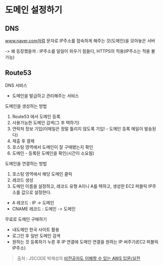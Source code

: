 도메인 설정하기
==

DNS
--
www.naver.com처럼 문자로 IP주소를 접속하게 해주는 것(도메인)을 모아놓은 서버

-> 왜 등장했을까 : IP주소를 일일이 외우기 힘들다, HTTPS의 적용(IP주소는 적용 불가능)

Route53
--
DNS 서비스

- 도메인을 발급하고 관리해주는 서비스

도메인을 생성하는 방법

1. Route53 에서 도메인 등록
2. 사용가능한 도메인 검색(그 후 택하기)
3. 연락처 정보 기입(이메일은 정말 틀리지 않도록 기입! - 도메인 등록 메일이 발송된다)
4. 제출 후 결제
5. 호스팅 영역에서 도메인이 잘 구매됐는지 확인
6. 도메인 - 등록된 도메인을 확인(시간이 소요됨)

도메인을 연결하는 방법
1. 호스팅 영역에서 해당 도메인 클릭
2. 레코드 생성
3. 도메인 이름을 설정하고, 레코드 유형 A이니 A를 택하고, 생성한 EC2 퍼블릭 IP주소를 값으로 설정한다.
- A 레코드 : IP -> 도메인
- CNAME 레코드 : 도메인 -> 도메인

무료로 도메인 구매하기
- 내도메인 한국 사이트 활용
- 로그인 후 일반 도메인 검색
- 원하는 것 등록하기 누른 후 IP 연결에 도메인 연결을 원하는 IP 써주기(EC2 퍼블릭 IP주소)

> 출처 : JSCODE 박재성의 [비전공자도 이해할 수 있는 AWS 입문/실전](https://www.inflearn.com/course/비전공자-이해할수있는-aws-입문실전/dashboard)